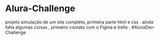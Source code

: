 # Alura-Challenge
projeto simulação de um site completo, primeira parte html e css . ainda falta algumas coisas , primeiro contato com o Figma e trello .
#AluraDev-Challenge
